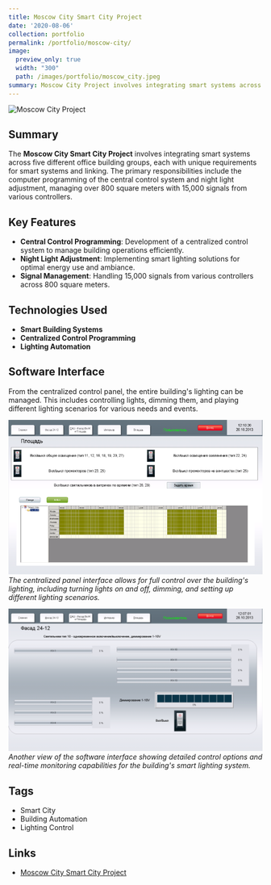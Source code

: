 ```yaml
---
title: Moscow City Smart City Project
date: '2020-08-06'
collection: portfolio
permalink: /portfolio/moscow-city/
image:
  preview_only: true
  width: "300"
  path: /images/portfolio/moscow_city.jpeg
summary: Moscow City Project involves integrating smart systems across five different office building groups with varied requirements. The project includes computer programming for central control and night light adjustment, managing over 800 square meters with 15,000 signals from different controllers.
---
```


![Moscow City Project](../../images/portfolio/moscow_city.jpeg)

## Summary
The **Moscow City Smart City Project** involves integrating smart systems across five different office building groups, each with unique requirements for smart systems and linking. The primary responsibilities include the computer programming of the central control system and night light adjustment, managing over 800 square meters with 15,000 signals from various controllers.

## Key Features
- **Central Control Programming**: Development of a centralized control system to manage building operations efficiently.
- **Night Light Adjustment**: Implementing smart lighting solutions for optimal energy use and ambiance.
- **Signal Management**: Handling 15,000 signals from various controllers across 800 square meters.

## Technologies Used
- **Smart Building Systems**
- **Centralized Control Programming**
- **Lighting Automation**

## Software Interface
From the centralized control panel, the entire building's lighting can be managed. This includes controlling lights, dimming them, and playing different lighting scenarios for various needs and events.

![Software Interface 1](../images/portfolio/interface_1.png)
*The centralized panel interface allows for full control over the building's lighting, including turning lights on and off, dimming, and setting up different lighting scenarios.*

![Software Interface 2](../images/portfolio/interface_2.png)
*Another view of the software interface showing detailed control options and real-time monitoring capabilities for the building's smart lighting system.*

## Tags
- Smart City
- Building Automation
- Lighting Control

## Links
- [Moscow City Smart City Project](http://domussapiens.ru/nashi-obekty/kommercheskie-obekty/moskva-siti) <!-- External link to the project details -->
